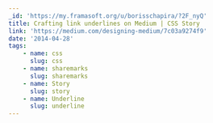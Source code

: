 ```yaml
---
_id: 'https://my.framasoft.org/u/borisschapira/?2F_nyQ'
title: Crafting link underlines on Medium | CSS Story
link: 'https://medium.com/designing-medium/7c03a9274f9'
date: '2014-04-28'
tags:
    - name: css
      slug: css
    - name: sharemarks
      slug: sharemarks
    - name: Story
      slug: story
    - name: Underline
      slug: underline
---
```


<div class="markdown"><p></p></div>
